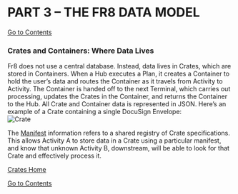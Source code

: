 # PART 3 – THE FR8 DATA MODEL  

[Go to Contents](https://github.com/Fr8org/Fr8Core/blob/master/Docs/Home.md)  
### Crates and Containers: Where Data Lives

Fr8 does not use a central database. Instead, data lives in Crates, which are stored in Containers. When a Hub executes a Plan, it creates a Container to hold the user’s data and routes the Container as it travels from Activity to Activity. The Container is handed off to the next Terminal, which carries out processing, updates the Crates in the Container, and returns the Container to the Hub. All Crate and Container data is represented in JSON. Here’s an example of a Crate containing a single DocuSign Envelope:  
  ![Crate](https://github.com/Fr8org/Fr8Core/blob/master/Docs/img/DataModel_Crate.png) 

The [Manifest](https://github.com/Fr8org/Fr8Core/blob/master/Docs/ForDevelopers/Objects/CratesManifest.md) information refers to a shared registry of Crate specifications. This allows Activity A to store data in a Crate using a particular manifest, and know that unknown Activity B, downstream, will be able to look for that Crate and effectively process it.  

[Crates Home](https://github.com/Fr8org/Fr8Core/blob/master/Docs/ForDevelopers/Objects/Crate.md)

[Go to Contents](https://github.com/Fr8org/Fr8Core/blob/master/Docs/Home.md)  
